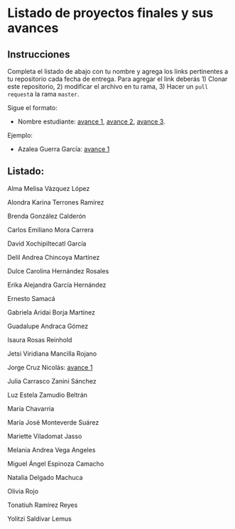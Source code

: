 # Listado de proyectos finales y sus avances

## Instrucciones

Completa el listado de abajo con tu nombre y agrega los links pertinentes a tu repositorio cada fecha de entrega. Para agregar el link deberás 1) Clonar este repositorio, 2) modificar el archivo en tu rama, 3) Hacer un `pull request`a la rama `master`.


Sigue el formato:

* Nombre estudiante: [avance 1](), [avance 2](), [avance 3]().

Ejemplo:

* Azalea Guerra García: [avance 1](https://github.com/AzaleaGuerra/ProyectoFinalBioinf2017-II/blob/master/Avance1.md)

## Listado:

Alma Melisa Vázquez López

Alondra Karina Terrones Ramírez

Brenda González Calderón

Carlos Emiliano Mora Carrera

David Xochipiltecatl García

Delil Andrea Chincoya Martínez

Dulce Carolina Hernández Rosales

Erika Alejandra García Hernández

Ernesto Samacá

Gabriela Aridai Borja Martínez

Guadalupe Andraca Gómez

Isaura Rosas Reinhold

Jetsi Viridiana Mancilla Rojano

Jorge Cruz Nicolás: [avance 1](https://github.com/jorgecruzn/ProyectoFinalBioinf2018-II/blob/master/avance1.md)

Julia Carrasco Zanini Sánchez

Luz Estela Zamudio Beltrán

María Chavarria

María José Monteverde Suárez

Mariette Viladomat Jasso

Melania Andrea Vega Angeles

Miguel Ángel Espinoza Camacho

Natalia Delgado Machuca

Olivia Rojo

Tonatiuh Ramírez Reyes

Yolitzi Saldívar Lemus
